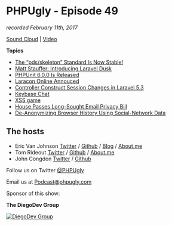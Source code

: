 # PHPUgly - Episode 49
*recorded February 11th, 2017*

[Sound Cloud](https://soundcloud.com/phpugly/episode49) | 
[Video](https://youtu.be/9r2CKbeRluY)

**Topics**
* [The “pds/skeleton” Standard Is Now Stable!](http://paul-m-jones.com/archives/6526)
* [Matt Stauffer: Introducing Laravel Dusk](https://mattstauffer.co/blog/introducing-laravel-dusk-new-in-laravel-5-4)
* [PHPUnit 6.0.0 Is Released](https://laravel-news.com/phpunit-6)
* [Laracon Online Annouced](https://laravel-news.com/announcing-laracon-online)
* [Controller Construct Session Changes in Laravel 5.3](https://laravel-news.com/announcing-laracon-online)
* [Keybase Chat](https://keybase.io/blog/keybase-chat)
* [XSS game](https://xss-game.appspot.com/)
* [House Passes Long-Sought Email Privacy Bill](https://krebsonsecurity.com/2017/02/house-passes-long-sought-email-privacy-bill/?utm_source=feedburner&utm_medium=feed&utm_campaign=Feed%3A+KrebsOnSecurity+%28Krebs+on+Security%29)
* [De-Anonymizing Browser History Using Social-Network Data](https://www.schneier.com/blog/archives/2017/02/de-anonymizing_1.html)

## The hosts
* Eric Van Johnson [Twitter](https://twitter.com/shocm) / [Github](https://github.com/ericvanjohnson/) / [Blog](https://www.shocm.com) / [About.me](https://about.me/shocm) 
* Tom Rideout [Twitter](https://twitter.com/realrideout) / [Github](https://github.com/trideout/) / [About.me](https://about.me/thomasrideout)
* John Congdon [Twitter](https://twitter.com/johncongdon) / [Github](https://github.com/johncongdon) 

Follow us on Twitter [@PHPUgly](https://twitter.com/phpugly) 

Email us at [Podcast@phpugly.com](mailto:Podcast@phpugly.com)

Sponsor of this show:

**The DiegoDev Group**

[![DiegoDev Group](https://www.diegodev.com/img/diegodevgroup.png "Logo DiegoDev Group")](https://www.diegodev.com)
